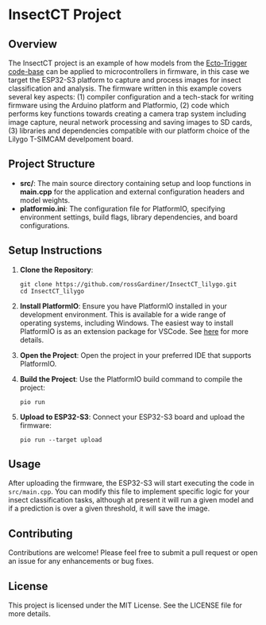 # InsectCT Project

## Overview
The InsectCT project is an example of how models from the [Ecto-Trigger code-base]() can be applied to microcontrollers in firmware, in this case we target the ESP32-S3 platform to capture and process images for insect classification and analysis. The firmware written in this example covers several key aspects: (1) compiler configuration and a tech-stack for writing firmware using the Arduino platform and Platformio, (2) code which performs key functions towards creating a camera trap system including image capture, neural network processing and saving images to SD cards, (3) libraries and dependencies compatible with our platform choice of the Lilygo T-SIMCAM develpoment board. 

## Project Structure
- **src/**: The main source directory containing setup and loop functions in **main.cpp** for the application and external configuration headers and model weights.
- **platformio.ini**: The configuration file for PlatformIO, specifying environment settings, build flags, library dependencies, and board configurations.

## Setup Instructions
1. **Clone the Repository**: 
   ```
   git clone https://github.com/rossGardiner/InsectCT_lilygo.git
   cd InsectCT_lilygo
   ```

2. **Install PlatformIO**: Ensure you have PlatformIO installed in your development environment. This is available for a wide range of operating systems, including Windows. The easiest way to install PlatformIO is as an extension package for VSCode. See [here](https://platformio.org/install) for more details. 

3. **Open the Project**: Open the project in your preferred IDE that supports PlatformIO.

4. **Build the Project**: Use the PlatformIO build command to compile the project:
   ```
   pio run
   ```

5. **Upload to ESP32-S3**: Connect your ESP32-S3 board and upload the firmware:
   ```
   pio run --target upload
   ```

## Usage
After uploading the firmware, the ESP32-S3 will start executing the code in `src/main.cpp`. You can modify this file to implement specific logic for your insect classification tasks, although at present it will run a given model and if a prediction is over a given threshold, it will save the image. 

## Contributing
Contributions are welcome! Please feel free to submit a pull request or open an issue for any enhancements or bug fixes.

## License
This project is licensed under the MIT License. See the LICENSE file for more details.
